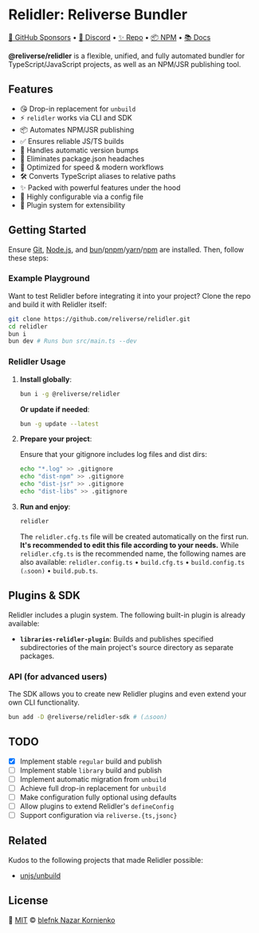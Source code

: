 # Relidler: Reliverse Bundler

[💖 GitHub Sponsors](https://github.com/sponsors/blefnk) • [💬 Discord](https://discord.gg/Pb8uKbwpsJ) • [✨ Repo](https://github.com/reliverse/relidler-reliverse-bundler) • [📦 NPM](https://npmjs.com/@reliverse/relidler) • [📚 Docs](https://docs.reliverse.org)

**@reliverse/relidler** is a flexible, unified, and fully automated bundler for TypeScript/JavaScript projects, as well as an NPM/JSR publishing tool.

## Features

- 😘 Drop-in replacement for `unbuild`
- ⚡ `relidler` works via CLI and SDK
- 📦 Automates NPM/JSR publishing
- ✅ Ensures reliable JS/TS builds
- 🔄 Handles automatic version bumps
- 🔧 Eliminates package.json headaches
- 🎯 Optimized for speed & modern workflows
- 🛠️ Converts TypeScript aliases to relative paths
- ✨ Packed with powerful features under the hood
- 📝 Highly configurable via a config file
- 🔌 Plugin system for extensibility

## Getting Started

Ensure [Git](https://git-scm.com/downloads), [Node.js](https://nodejs.org), and [bun](https://bun.sh)/[pnpm](https://pnpm.io)/[yarn](https://yarnpkg.com)/[npm](https://docs.npmjs.com/downloading-and-installing-node-js-and-npm) are installed. Then, follow these steps:

### Example Playground

Want to test Relidler before integrating it into your project? Clone the repo and build it with Relidler itself:

```sh
git clone https://github.com/reliverse/relidler.git
cd relidler
bun i
bun dev # Runs bun src/main.ts --dev
```

### Relidler Usage

1. **Install globally**:

    ```sh
    bun i -g @reliverse/relidler
    ```

    **Or update if needed**:

    ```sh
    bun -g update --latest
    ```

2. **Prepare your project**:

    Ensure that your gitignore includes log files and dist dirs:

    ```sh
    echo "*.log" >> .gitignore
    echo "dist-npm" >> .gitignore
    echo "dist-jsr" >> .gitignore
    echo "dist-libs" >> .gitignore
    ```

3. **Run and enjoy**:

    ```sh
    relidler
    ```

    The `relidler.cfg.ts` file will be created automatically on the first run. **It's recommended to edit this file according to your needs.** While `relidler.cfg.ts` is the recommended name, the following names are also available: `relidler.config.ts` • `build.cfg.ts` • `build.config.ts (⚠️soon)` • `build.pub.ts`.

## Plugins & SDK

Relidler includes a plugin system. The following built-in plugin is already available:

- **`libraries-relidler-plugin`**: Builds and publishes specified subdirectories of the main project's source directory as separate packages.

### API (for advanced users)

The SDK allows you to create new Relidler plugins and even extend your own CLI functionality.

```sh
bun add -D @reliverse/relidler-sdk # (⚠️soon)
```

## TODO

- [x] Implement stable `regular` build and publish
- [ ] Implement stable `library` build and publish
- [ ] Implement automatic migration from `unbuild`
- [ ] Achieve full drop-in replacement for `unbuild`
- [ ] Make configuration fully optional using defaults
- [ ] Allow plugins to extend Relidler's `defineConfig`
- [ ] Support configuration via `reliverse.{ts,jsonc}`

## Related

Kudos to the following projects that made Relidler possible:

- [unjs/unbuild](https://github.com/unjs/unbuild)

## License

🩷 [MIT](./LICENSE) © [blefnk Nazar Kornienko](https://github.com/blefnk)
